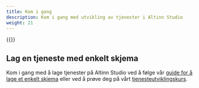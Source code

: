 ```yaml
---
title: Kom i gang
description: Kom i gang med utvikling av tjenester i Altinn Studio
weight: 21
---
```

{{<children />}}

## Lag en tjeneste med enkelt skjema
Kom i gang med å lage tjenester på Altinn Studio ved å følge vår 
[guide for å lage et enkelt skjema](../guides/basic-form/) eller ved å prøve deg på vårt
[tjenesteutviklingskurs](./app-dev-course-v2/).